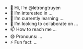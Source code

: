 - 👋 Hi, I’m @letrongtruyen
- 👀 I’m interested in ...
- 🌱 I’m currently learning ...
- 💞️ I’m looking to collaborate on ...
- 📫 How to reach me ...
- 😄 Pronouns: ...
- ⚡ Fun fact: ...

<!---
letrongtruyen/letrongtruyen is a ✨ special ✨ repository because its `README.md` (this file) appears on your GitHub profile.
You can click the Preview link to take a look at your changes.
--->
